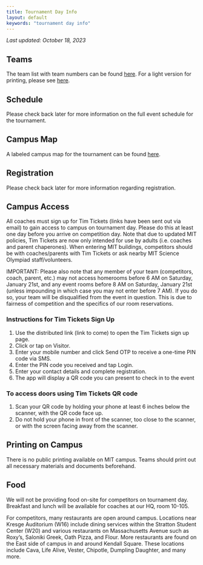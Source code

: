 ```yaml
---
title: Tournament Day Info
layout: default
keywords: "tournament day info"
---
```


_Last updated: October 18, 2023_

## Teams

The team list with team numbers can be found [here](docs/2024_teams.pdf). For a light version for printing, please see [here](docs/2023_teams_light.pdf).

## Schedule

Please check back later for more information on the full event schedule for the tournament.

## Campus Map

A labeled campus map for the tournament can be found [here](docs/2023_map.pdf).

## Registration

Please check back later for more information regarding registration.

## Campus Access

All coaches must sign up for Tim Tickets (links have been sent out via email) to gain access to campus on tournament day. Please do this at least one day before you arrive on competition day. Note that due to updated MIT policies, Tim Tickets are now only intended for use by adults (i.e. coaches and parent chaperones). When entering MIT buildings, competitors should be with coaches/parents with Tim Tickets or ask nearby MIT Science Olympiad staff/volunteers.

IMPORTANT: Please also note that any member of your team (competitors, coach, parent, etc.) may not access homerooms before 6 AM on Saturday, January 21st, and any event rooms before 8 AM on Saturday, January 21st (unless impounding in which case you may not enter before 7 AM). If you do so, your team will be disqualified from the event in question. This is due to fairness of competition and the specifics of our room reservations.

### Instructions for Tim Tickets Sign Up

1. Use the distributed link (link to come) to open the Tim Tickets sign up page.
2. Click or tap on Visitor.
3. Enter your mobile number and click Send OTP to receive a one-time PIN code via SMS.
4. Enter the PIN code you received and tap Login.
5. Enter your contact details and complete registration.
6. The app will display a QR code you can present to check in to the event

### To access doors using Tim Tickets QR code

1. Scan your QR code by holding your phone at least 6 inches below the scanner, with the QR code face up.
2. Do not hold your phone in front of the scanner, too close to the scanner, or with the screen facing away from the scanner.

## Printing on Campus

There is no public printing available on MIT campus. Teams should print out all necessary materials and documents beforehand.

## Food

We will not be providing food on-site for competitors on tournament day. Breakfast and lunch will be available for coaches at our HQ, room 10-105.

For competitors, many restaurants are open around campus. Locations near Kresge Auditorium (W16) include dining services within the Stratton Student Center (W20) and various restaurants on Massachusetts Avenue such as Roxy’s, Saloniki Greek, Oath Pizza, and Flour. More restaurants are found on the East side of campus in and around Kendall Square. These locations include Cava, Life Alive, Vester, Chipotle, Dumpling Daughter, and many more.
